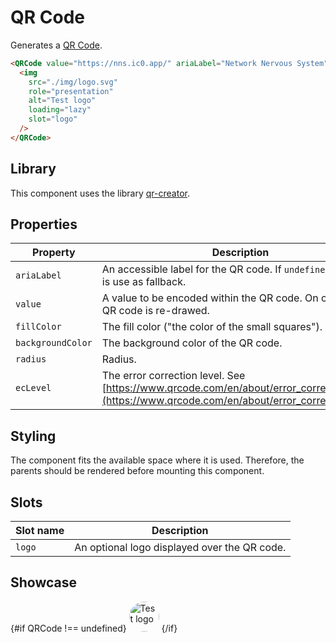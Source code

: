 <script lang="ts">
    import { browser } from "$app/environment";
    import type { SvelteComponent } from "svelte";
    import { onMount } from "svelte";
    import logoOnChainDark from "$lib/assets/logo-onchain-dark.svg";

    let QRCode: typeof SvelteComponent | undefined = undefined;

    onMount(async () => {
        if (!browser) {
            return;
        }

        QRCode = (await import("../../../../lib/components/QRCode.svelte")).default;
    });
</script>

# QR Code

Generates a [QR Code](https://www.qrcode.com/).

```html
<QRCode value="https://nns.ic0.app/" ariaLabel="Network Nervous System">
  <img
    src="./img/logo.svg"
    role="presentation"
    alt="Test logo"
    loading="lazy"
    slot="logo"
  />
</QRCode>
```

## Library

This component uses the library [qr-creator](https://github.com/nimiq/qr-creator).

## Properties

| Property          | Description                                                                                                                                     | Type                     | Default     |
| ----------------- | ----------------------------------------------------------------------------------------------------------------------------------------------- | ------------------------ | ----------- |
| `ariaLabel`       | An accessible label for the QR code. If `undefined` the `value` is use as fallback.                                                             | `string` or `undefined`  | `undefined` |
| `value`           | A value to be encoded within the QR code. On change the QR code is re-drawed.                                                                   | `string`                 |             |
| `fillColor`       | The fill color ("the color of the small squares").                                                                                              | `string`                 | `black`     |
| `backgroundColor` | The background color of the QR code.                                                                                                            | `string`                 | `white`     |
| `radius`          | Radius.                                                                                                                                         | `number`                 | `0`         |
| `ecLevel`         | The error correction level. See [https://www.qrcode.com/en/about/error_correction.html](https://www.qrcode.com/en/about/error_correction.html). | `L` or `M` or `Q` or `H` | `H`         |

## Styling

The component fits the available space where it is used. Therefore, the parents should be rendered before mounting this component.

## Slots

| Slot name | Description                                  |
| --------- | -------------------------------------------- |
| `logo`    | An optional logo displayed over the QR code. |

## Showcase

<div data-tid="showcase" style="max-width: 30vw">
{#if QRCode !== undefined}
<svelte:component this={QRCode} value="https://nns.ic0.app/" ariaLabel="Network Nervous System" >
<img
        src={logoOnChainDark}
        role="presentation"
        alt="Test logo"
        loading="lazy"
        slot="logo"
        style="width: 5vw; height: 5vw; background: var(--secondary); color: var(--secondary-contrast); padding: var(--padding-2x); border-radius: 50%;"
      />
</svelte:component>
{/if}
</div>
